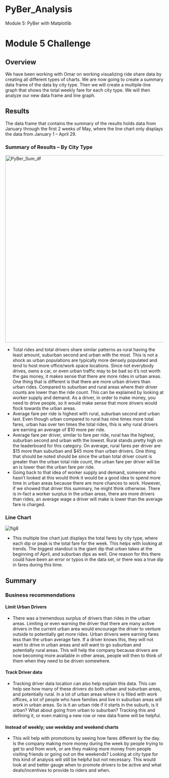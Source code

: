 # PyBer_Analysis
Module 5: PyBer with Matplotlib
# Module 5 Challenge

## Overview
We have been working with Omar on working visualizing ride share data by creating all different types of charts. We are now going to create a summary data frame of the data by city type. Then we will create a multiple-line graph that shows the total weekly fare for each city type. We will then analyze our new data frame and line graph. 

## Results
The data frame that contains the summary of the results holds data from January through the first 2 weeks of May, where the line chart only displays the data from January 1 – April 29. 
### Summary of Results – By City Type 
<img width="596" alt="PyBer_Sum_df" src="https://user-images.githubusercontent.com/79118630/113033720-517d0300-915f-11eb-8fac-b1f380735ca1.png">

- Total rides and total drivers share similar patterns as rural having the least amount, suburban second and urban with the most. This is not a shock as urban populations are typically more densely populated and tend to host more office/work space locations. Since not everybody drives, owns a car, or even urban traffic may to be bad so it’s not worth the gas money, it makes sense that there are more rides in urban areas. One thing that is different is that there are more urban drivers than urban rides. Compared to suburban and rural areas where their driver counts are lower than the ride count. This can be explained by looking at worker supply and demand. As a driver, in order to make money, you need to drive people, so it would make sense that more drivers would flock towards the urban areas.
- Average fare per ride is highest with rural, suburban second and urban last. Even though urban compared to rural has nine times more total fares, urban has over ten times the total rides, this is why rural drivers are earning an average of $10 more per ride. 
- Average fare per driver, similar to fare per ride, rural has the highest, suburban second and urban with the lowest. Rural stands pretty high on the leaderboard for this category. On average, rural fares per driver are $15 more than suburban and $45 more than urban drivers. One thing that should be noted should be since the urban total driver count is greater than the urban total ride count, the urban fare per driver will be an is lower than the urban fare per ride. 
- Going back to that idea of worker supply and demand, someone who hasn’t looked at this would think it would be a good idea to spend more time in urban areas because there are more chances to work. However, if we showed that driver this summary, he might think otherwise. There is in-fact a worker surplus in the urban areas, there are more drivers than rides, an average wage a driver will make is lower than the average fare is charged. 

### Line Chart
![fig8](https://user-images.githubusercontent.com/79118630/113033750-5b066b00-915f-11eb-85ac-85547e9ba13b.png)

- This multiple line chart just displays the total fares by city type, where each dip or peak is the total fare for the week. This helps with looking at trends. The biggest standout is the giant dip that urban takes at the beginning of April, and suburban dips as well. One reason for this there could have been an error or typos in the data set, or there was a true dip in fares during this time. 
## Summary 
### Business recommendations
#### Limit Urban Drivers
- There was a tremendous surplus of drivers than rides in the urban areas. Limiting or even warning the driver that there are many active drivers in the current urban area would encourage the driver to venture outside to potentially get more rides. Urban drivers were earning fares less than the urban average fare. If a driver knows this, they will not want to drive in urban areas and will want to go suburban and potentially rural areas. This will help the company because drivers are now becoming more available in other areas, people will then to think of them when they need to be driven somewhere. 
#### Track Driver data
- Tracking driver data location can also help explain this data. This can help see how many of these drivers do both urban and suburban areas, and potentially rural. In a lot of urban areas where it is filled with work offices, a lot of people who have families and live in suburban areas will work in urban areas. So is it an urban ride if it starts in the suburb, is it urban? What about going from urban to suburban? Tracking this and defining it, or even making a new row or new data frame will be helpful.
#### Instead of weekly; use weekday and weekend charts
- This will help with promotions by seeing how fares different by the day. Is the company making more money during the week by people trying to get to and from work, or are they making more money from people visiting friends or going out on the weekends? Looking at city type for this kind of analysis will still be helpful but not necessary. This would look at and better gauge when to promote drivers to be active and what deals/incentives to provide to riders and when. 
